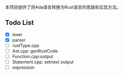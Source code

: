 本项目提供了将Ada语言转换为Rust语言的思路和实现方法。

## Todo List

- [x] lexer
- [x] parser
- [ ] rustType.cpp
- [ ] Ast.cpp: genRustCode
- [ ] Function.cpp:output
- [ ] Statement.cpp: setnext output
- [ ] expression